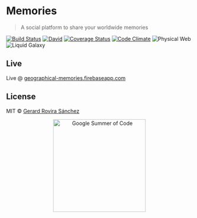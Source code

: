 # Memories

> A social platform to share your worldwide memories

[![Build Status](https://travis-ci.org/LiquidGalaxyLAB/memories.svg?branch=master)](https://travis-ci.org/LiquidGalaxyLAB/memories)
[![David](https://david-dm.org/LiquidGalaxyLAB/memories.svg)](https://david-dm.org/LiquidGalaxyLAB/memories)
[![Coverage Status](https://coveralls.io/repos/github/LiquidGalaxyLAB/memories/badge.svg?branch=master)](https://coveralls.io/github/LiquidGalaxyLAB/memories?branch=master)
[![Code Climate](https://codeclimate.com/github/LiquidGalaxyLAB/memories/badges/gpa.svg)](https://codeclimate.com/github/LiquidGalaxyLAB/memories)
![Physical Web](https://img.shields.io/badge/Physical%20Web-%E2%9C%94-blue.svg) 
![Liquid Galaxy](https://img.shields.io/badge/Liquid%20Galaxy-%E2%9C%94-blue.svg)

## Live

Live @ [geographical-memories.firebaseapp.com](https://geographical-memories.firebaseapp.com)

## License

MIT © [Gerard Rovira Sánchez](//zurfyx.com)

<p align="center">
  <img src="https://lh5.googleusercontent.com/_uwWzNbZjbpgSICWTqjo2Yn-b3lzj2y-Um8XbhXyhRAMecshGI0PnGK6N0fU2IDFTFvdg7d3kbKq-5CQKYgtpavztSCeC33QGvs2-AHM0csx5kc-RwleCIHysG47FfrH6uvDl82Z" width="250px" alt="Google Summer of Code" />
</p>